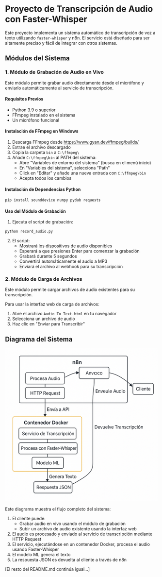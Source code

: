 # Proyecto de Transcripción de Audio con Faster-Whisper

Este proyecto implementa un sistema automático de transcripción de voz a texto utilizando `faster-whisper` y n8n. El servicio está diseñado para ser altamente preciso y fácil de integrar con otros sistemas.

## Módulos del Sistema

### 1. Módulo de Grabación de Audio en Vivo
Este módulo permite grabar audio directamente desde el micrófono y enviarlo automáticamente al servicio de transcripción.

#### Requisitos Previos
- Python 3.9 o superior
- FFmpeg instalado en el sistema
- Un micrófono funcional

#### Instalación de FFmpeg en Windows
1. Descarga FFmpeg desde https://www.gyan.dev/ffmpeg/builds/
2. Extrae el archivo descargado
3. Copia la carpeta `bin` a `C:\ffmpeg\`
4. Añade `C:\ffmpeg\bin` al PATH del sistema:
   - Abre "Variables de entorno del sistema" (busca en el menú inicio)
   - En "Variables del sistema", selecciona "Path"
   - Click en "Editar" y añade una nueva entrada con `C:\ffmpeg\bin`
   - Acepta todos los cambios

#### Instalación de Dependencias Python
```bash
pip install sounddevice numpy pydub requests
```

#### Uso del Módulo de Grabación
1. Ejecuta el script de grabación:
```bash
python record_audio.py
```
2. El script:
   - Mostrará los dispositivos de audio disponibles
   - Esperará a que presiones Enter para comenzar la grabación
   - Grabará durante 5 segundos
   - Convertirá automáticamente el audio a MP3
   - Enviará el archivo al webhook para su transcripción

### 2. Módulo de Carga de Archivos
Este módulo permite cargar archivos de audio existentes para su transcripción.

Para usar la interfaz web de carga de archivos:
1. Abre el archivo `Audio To Text.html` en tu navegador
2. Selecciona un archivo de audio
3. Haz clic en "Enviar para Transcribir"

## Diagrama del Sistema

![Diagrama del Sistema de Transcripción](diagrama.png)

Este diagrama muestra el flujo completo del sistema:

1. El cliente puede:
   - Grabar audio en vivo usando el módulo de grabación
   - Subir un archivo de audio existente usando la interfaz web
2. El audio es procesado y enviado al servicio de transcripción mediante HTTP Request
3. El servicio, ejecutándose en un contenedor Docker, procesa el audio usando Faster-Whisper
4. El modelo ML genera el texto
5. La respuesta JSON es devuelta al cliente a través de n8n

[El resto del README.md continúa igual...]